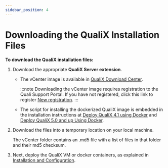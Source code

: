 ```yaml
---
sidebar_position: 4
---
```


# Downloading the QualiX Installation Files

**To download the QualiX installation files:**

1. Download the appropriate **QualiX Server extension**.
    
    - The vCenter image is available in [QualiX Download Center](https://support.quali.com/hc/en-us/articles/360037650694).
        
        :::note
        Downloading the vCenter image requires registration to the Quali Support Portal. If you have not registered, click this link to register [New registration](https://support.quali.com/).
        :::
        
    - The script for installing the dockerized QualiX image is embedded in the installation instructions at [Deploy QualiX 4.1 using Docker](https://help.quali.com/Online%20Help/0.0/Portal/Content/QualiX/Instl-Cnfg-Docker.htm) and [Deploy QualiX 5.0 and up Using Docker](https://help.quali.com/Online%20Help/0.0/Portal/Content/QualiX/Instl-Cnfg-Docker-5.0.htm).
        
2. Download the files into a temporary location on your local machine.
    
    The vCenter folder contains an .md5 file with a list of files in that folder and their md5 checksum.
    
3. Next, deploy the QualiX VM or docker containers, as explained in [Installation and Configuration](https://help.quali.com/Online%20Help/0.0/Portal/Content/QualiX/Instl-Cnfg.htm).